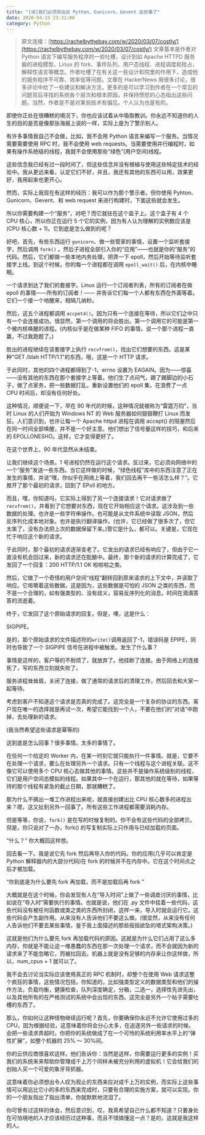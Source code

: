 ```yaml
---
title: "[译]我们必须得谈谈 Python、Gunicorn、Gevent 这些事了"
date: 2020-04-15 23:31:00
category: Python
---
```


> 原文连接：[https://rachelbythebay.com/w/2020/03/07/costly/](https://rachelbythebay.com/w/2020/03/07/costly/)
> 文章基本是作者对 Python 语言下编写服务程序的一些吐槽，设计到如 Apache HTTPD 服务器的进程模型、Linux 的 fork、事件队列、用户态线程、进程调度和抢占、解释性语言等概念。作者吐槽了在有关这一些设计和院里的作用下，造成他的服务程序不可靠、效率低等问题。文章在 HackerNews 用很多讨论，很多评论中给了一些建议和解决方法，更多的是可以学习到作者在一个常见的问题背后寻找的系统各个层次和根本原因，并保持愤怒的心态指出这些问题。当然，作者是不是对某些技术有偏见，个人认为也是有的。

即使你正处在很糟糕的境况下，你也应该试着从中吸取教训。你永远不知道你的人生的目的是否是像那张海报上说的一样，实际上是为了警示别人。

有许多事情我自己不会做，比如，我不会用 Python 语言来编写一个服务。当情况需要需要使用 RPC 时，我不会使用 web requests。当需要使用并行编程时，如果有操作系统级的线程，我就不会使用那些“绿色”(用户空间)线程。

这些信念我已经有过一段时间了，但这些信念并没有根植与使用这些特定技术的经验中。我从更远来看，认定它们不好，并且，我还有其他的东西可以用，效果更好，我用起来也更开心。

然而，实际上我现在有这样的经历：我可以作为那个警示者。但你使用 Pyhton、Gunicorn、Gevent、和 web request 来进行构建时，下面这些就会发生。

所以你需要构建一个“服务”，对吧？而它就驻在这个盒子上。这个盒子有 4 个 CPU 核心，所以你正在运行 5 个它的实例，因为有人认为理解的实例数应该是 (CPU 核心数 + 1)。它到底是怎么做到的呢？

好吧，首先，有些东西运行 `gunicorn`、做一些管家的事情，设置一个监听套接字，然后调用 `fork()` 。然后子进程全部引入你的“应用”——也就是你的“服务”的代码。然后，它们都做一些本地内务处理，把弄一下 epoll，然后开始等待监听套接字上线。到这个时候，你的每一个进程都在调用 `epoll_wait()` 后，在内核中睡眠。

一个请求到达了我们的套接字。Linux 运行一个订阅者列表，所有的订阅者在做 epoll 的事情——所有的订阅者！—— 并告诉它们每一个人都有东西在外面等着。它们一个接一个地醒来，相隔几纳秒。

然后，这五个进程都调用 `accpet4()`。因为只有一个连接在等待，所以它们之中只有一个会连接成功。很显然，第一个调用的将会胜出。第一个调用它的可能是第一个被内核唤醒的进程。(内核似乎是在做某种 FIFO 的事情，说一个那个进程一直赢，不过我跑题了。)

胜出的进程继续在该套接字上执行 `recvfrom()`，找出它们想要的东西。这是某种"GET /blah HTTP/1.1"的东西，哦，这是一个 HTTP 请求。

于此同时，其他的四个进程都得到了-1，errno 设置为 EAGAIN。因为——惊喜——没有其他的东西在那个套接字上等着。他们生了点闷气，踢了踢脚边的小石子，做了点家务，把一些数据打乱，重新设置他们的 epoll 集，在浪费了一点 CPU 时间后，却没有任何好处。

这种情况，顺便说一下，早在 90 年代的时候，这种情况就被称为“雷霆万钧”，当时 Linux 的人们开始为 Windows NT 的 Web 服务器如何狠狠鞭打 Linux 而发狂。人们意识到，也许让每一个 Apache httpd 进程在调用 accept() 的阻塞然后在同一时间全部唤醒，并不是一个好主意。他们想出了信号量这样的技巧，和后来的 EPOLLONESHO。这样，它才变得更好了。

在这个世界上，90 年代显然从未结束。

让我们继续这个场景。1 号进程仍然在运行这个请求。反过来，它必须向网络中的一个“服务”发送一些东西。当它这样做的时候，“绿色线程”库中的东西注意了正在发生的事情，并说“嘿，你似乎在网络上等着，我们回去再干一些活怎么样？“。它推开了那个最初的请求，回到了 EPoll 的地方。

而且，嘿，你知道吗，它实际上得到了另一个连接请求！它对请求做了 `recvfrom()`，并看到了它想要对东西，现在它开始相应这个请求。这涉及到一些数据的处理。也许是一些字符串操作。也可能是从文件系统中读取 JSON，然后反序列化成本地对象。也许是执行翻译操作。(也许，它已经做了很多次了，但它太笨了，没有办法把上次的数据保留下来。)管它是什么，都可以。关键是，它现在忙于响应这个新的请求。

于此同时，那个最初的请求逐渐变老了。它发出的请求已经有响应了，但由于它一直没有机会回过来，新的请求还在酝酿中。最终，那个新的请求的计算完成了，它发回了一个回复：200 HTTP/1.1 OK 啦啦啦之类。

然后，它做了一个奇怪的用户空间“线程”翻转回到原来请求的上下文中，并读取了响应。它咀嚼着这些数据，这是因为，这些数据是可怕的 JSON 之类的东西，而不是一个合理的，如有强类型的、没有歧义，容易反序列化的消息。时间在滴滴答答的流逝着。

终于，它发回了这个原始请求的回复。但是，噢，这是什么：

SIGPIPE。

是的，那个原始请求的文件描述符的`write()`调用返回了-1，错误码是 EPIPE，同时也导致了一个 SIGPIPE 信号在进程中被触发。发生了什么事？

事情是这样的，客户等的不耐烦了，就放弃了。他挂断了连接。由于网络上的连接死了，写的东西立刻就失败了。

服务进程耸耸肩，关闭了连接，做了通常的请求后的清理工作，然后回去和大家一起等待。

考虑到客户不知道这个请求是否真的完成了。这完全是一个复杂的协议的东西。客户现在唯一的选择就是再试一次，希望它能找到一个人，不要在他们的“对话”中跑掉，去处理新的请求。

(我当然希望这些请求是幂等的)

这到底是怎么回事？很多事情。太多的事情了。

在任何一个给定的 Worker 内，在某一时刻它就只能执行一件事情。就是，它要不在处理一个请求，要么在处理另外一个请求。只有一个线程与这个进程关联。这不像它可以使用多个 CPU 核心去做其他的事情。这些并不是操作系统级别的线程，它们是用户空间态模拟的线程。如果其中一个在运行，那其他的就在等待，如果等待的那个线程有紧急的截止日期，那就糟糕了。

那为什么不搞出一堆工作进程出来呢，就直接创建出比 CPU 核心数多的进程出来？嗯，这又扯到另外一回事了。所有这些工作进程都需要消耗内存。

但是等等，你说，`fork()` 是在写的时候复制的。你不会有这些代码的全部拷贝。但是，你只说对了一办，fork() 的写复制实际上只作用与已经加载的页面。

“什么？” 你大概回这样想。

回去看一下。我是说它先 fork 然后再导入你的代码。你的应用(几乎可以肯定是 Python 解释器内的大部分代码)在 fork 的时候并不在内存中。它在这个时间点之后才被加载。

“你到底是为什么要先 fork 再加载，而不是加载后再 fork ”

大概就是在这个时候，你会发现有人在“导入时间”上做了一些调皮讨厌的事情，比如说在“导入时”需要执行的事情。也就是说，他们在 .py 文件中挂着一些代码，这些代码没有被任何函数或类之类的东西所封闭，这样一来，导入时就会运行它。这些代码会产生副作用。从来没有人告诉他们不要这么做。(很显然，从来没有任何人告诉他们不要去某些事情，鉴于我上面描述的那些摇摇欲坠的塔式架构决策。)

这就是他们为什么要先 fork 再加载代码的原因。这就是为什么它们占用了这么多内存，你就是不能让这一堆愚蠢的东西在那一次处理一个请求，而不会就因为新的请求来了不能忽略它，而被拉回去。机器上就是没有足够的内存来让你这样做，所以，num_cpus + 1 就可以了。

我不会去讨论当实际应该使用真正的 RPC 机制时，却整个在使用 Web 请求这整个疯狂的事情，这些情况包括，你知道的，比如强类型定义的数据类型和他们的操作方法，负载均衡，健康检查，队列深度确定，分箱，二选一，选择性先进先出，以及其他所有的在严格测试的系统中会出现的东西。这完全是另外一个帖子需要吐槽的东西了。

那么，你如何让这种怪物继续运行呢？首先，你要确保你永远不允许它使用过多的 CPU，因为根据经验，这意味着你将会分心太多，在追逐另外一些请求的时候，会把一些请求弄超时。你把你的系统做成了在一个可怜的系统利用率水平上的“弹性扩展”，如整个机器的 25% ～ 30%间。

你的云供应商很喜欢这样。他们告诉你：当然是这样，你需要运行更多的实例！买我们的系统来来帮助你管理成千上万个同样未被充分利用的虚拟机！它会给我们的创始人买一个可爱的象牙背抓器。

这意味着你必须想出令人叹为观止的东西来应对成千上万的实例，而实际上这些事情可以用远比它小的多的东西来完成时，只要有合理的实施方案，就可以实现。你的一个朋友指出了指出清单，你就默默地流泪了。

你可曾有过这样的体会，然后意识到，哎，我真希望自己什么都不知道？只要身处在可怕境地的人才应该经历过这种事，而且不惜搞懂这一点？是的，这就是我这样的人。
